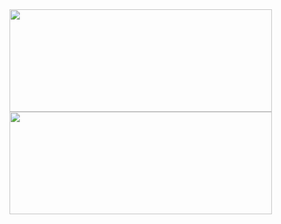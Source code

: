 <img align="center" width="460" height="180" src="https://github-readme-stats.vercel.app/api?username=matheograil&count_private=true&show_icons=true&hide_rank=true&theme=synthwave" width=460 height=180> 
<img align="center" width="460" height="180" src="https://github-readme-stats.vercel.app/api/top-langs/?username=matheograil&layout=compact&theme=synthwave" width=460 height=180> 
